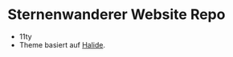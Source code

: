 # Sternenwanderer Website Repo
- 11ty
- Theme basiert auf [Halide](https://github.com/danurbanowicz/halide).

## 